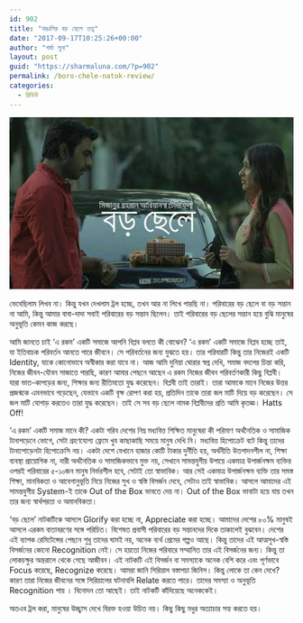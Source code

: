 ```yaml
---
id: 902
title: "বাঙালির বড় ছেলে তত্ত্ব"
date: "2017-09-17T10:25:26+00:00"
author: "শর্মা লুনা"
layout: post
guid: "https://sharmaluna.com/?p=902"
permalink: /boro-chele-natok-review/
categories:
  - রিভিউ
---
```


[![](/assets/images/wp-content/uploads/2017/11/borochhele.jpg)](/assets/images/wp-content/uploads/2017/11/borochhele.jpg)

ভেবেছিলাম লিখব না। কিন্তু যখন দেখলাম ট্রল হচ্ছে, তখন আর না লিখে পারছি না। পরিবারের বড় ছেলে বা বড় সন্তান না আমি, কিন্তু আমার বাবা-দাদা সবাই পরিবারের বড় সন্তান ছিলেন। তাই পরিবারের বড় ছেলের সন্তান হয়ে বুঝি মানুষের অনুভূতি কেমন কাজ করছে।

আমি জানতে চাই ‘এ রকম’ একটি সমাজে আপনি বিপ্লব বলতে কী বোঝেন? ‘এ রকম’ একটি সমাজে বিপ্লব হচ্ছে তাই, যা ইতিবাচক পরিবর্তন আনতে পারে জীবনে। সে পরিবর্তনের জন্য যুঝতে হয়। তার পরিবারটি কিন্তু তার নিজেরই একটি Identity, যাকে কোনোভাবে অস্বীকার করা যাবে না। আজ আমি দুনিয়া ঘোরার স্বপ্ন দেখি, সমাজ বদলের চিন্তা করি, নিজের জীবন-যৌবন সাজাতে পারছি, কারণ আমার পেছনে আছেন এ রকম নিজের জীবন পরিবর্তণকারী কিছু বিপ্লবী। যারা ভাত-কাপড়ের জন্য, শিক্ষার জন্য রীতিমতো যুদ্ধ করেছেন। বিপ্লবী তাই তারাই। তারা আমাকে মানে নিজের উত্তর প্রজন্মকে এমনভাবে গড়েছেন, যেভাবে একটি বৃক্ষ রোপণ করা হয়, প্রতিদিন তাকে তারা জল মাটি দিয়ে বড় করেছেন। সে জল মাটি যোগাড় করতেও তারা যুদ্ধ করেছেন। তাই সে সব বড় ছেলে নামক বিপ্লবীদের প্রতি আমি কৃতজ্ঞ। Hatts Off!

‘এ রকম’ একটি সমাজ মানে কী? একটা গরিব দেশের নিম্ন মধ্যবিত্ত শিক্ষিত মানুষেরা কী পরিমাণ অর্থনৈতিক ও সামাজিক টানাপড়েনে ভোগে, সেটা গ্রহণযোগ্য ফ্রেমে খুব কাছাকাছি সময়ে মানুষ দেখি নি। মধ্যবিত্ত হিপোক্রেট বটে কিন্তু তাদের টানাপোড়েনটা হিপোক্রেসি নয়। একটা দেশে যেখানে হাজার কোটি টাকার দুর্নীতি হয়, অর্থনীতি উতপাদনশীল না, শিক্ষা ব্যবস্থা প্রায়োগিক না, নারী অর্থনৈতিক ও সামাজিকভাবে মুক্ত নয়, সেখানে সামন্তযুগীয় উপায়ে একমাত্র উপার্জনক্ষম ব্যক্তির ওপরই পরিবারের ৫-১০জন মানুষ নির্ভরশীল হবে, সেটাই তো স্বাভাবিক। আর সেই একমাত্র উপার্জনক্ষম ব্যক্তি তার সমস্ত শিক্ষা, মানবিকতা ও আবেগানুভূতি নিয়ে নিজের সুখ ও স্বস্তি বিসর্জন দেবে, সেটাও তাই স্বাভাবিক। আসলে আমাদের এই সামন্তযুগীয় System-ই তাকে Out of the Box ভাবতে দেয় না। Out of the Box ভাবাটা হয়ে যায় তখন তার জন্য স্বার্থপরতা ও অমানবিকতা।

‘বড় ছেলে’ নাটকটিকে আসলে Glorify করা হচ্ছে না, Appreciate করা হচ্ছে। আমাদের দেশের ৮০% মানুষই আসলে এরকম বাতাবরণের সঙ্গে পরিচিত। বিশেষত প্রবাসী পরিবারের বড় সন্তানদের দিকে তাকালেই বুঝবেন। দেশের এই ব্যাপক রেমিটেন্সের পেছনে শুধু তাদের ঘামই নয়, অনেক ব্যর্থ প্রেমের গল্পও আছে। কিন্তু তাদের এই আত্মসুখ-স্বস্তি বিসর্জনের কোনো Recognition নেই। সে হয়তো নিজের পরিবারে সম্মানিত তার এই বিসর্জনের জন্য। কিন্তু তা লোকচক্ষুর অন্তরালে থেকে গেছে আজীবন। এই নাটকটি এই বিসর্জন বা সমস্যাকে অনেক বেশি করে এবং পূর্ণভাবে Focus করেছে, Recognize করেছে। আমরা জানি সিরিয়াল বস্তাপচা জিনিস। কিন্তু লোকে তা কেন দেখে? কারণ তারা নিজের জীবনের সঙ্গে সিরিয়ালের ঘটনাবলি Relate করতে পারে। তাদের সমস্যা ও অনুভূতি Recognition পায় । বিনোদন তো আছেই। তাই নাটকটি কাঁদিয়েছে অনেককেই।

অতএব ট্রল করা, মানুষের উচ্ছ্বাস দেখে বিরক্ত হওয়া উচিত নয়। কিছু কিছু মধুর অত্যাচার সহ্য করতে হয়।
